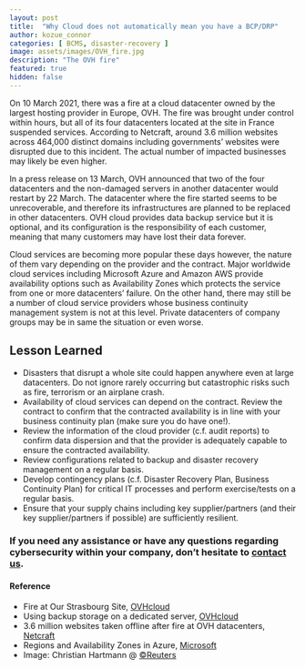 ```yaml
---
layout: post
title:  "Why Cloud does not automatically mean you have a BCP/DRP"
author: kozue_connor
categories: [ BCMS, disaster-recovery ]
image: assets/images/OVH_fire.jpg
description: "The OVH fire"
featured: true
hidden: false
---
```


On 10 March 2021, there was a fire at a cloud datacenter owned by the largest hosting provider in Europe, OVH. The fire was brought under control within hours, but all of its four datacenters located at the site in France suspended services. According to Netcraft, around 3.6 million websites across 464,000 distinct domains including governments’ websites were disrupted due to this incident. The actual number of impacted businesses may likely be even higher.

In a press release on 13 March, OVH announced that two of the four datacenters and the non-damaged servers in another datacenter would restart by 22 March. The datacenter where the fire started seems to be unrecoverable, and therefore its infrastructures are planned to be replaced in other datacenters. OVH cloud provides data backup service but it is optional, and its configuration is the responsibility of each customer, meaning that many customers may have lost their data forever.

Cloud services are becoming more popular these days however, the nature of them vary depending on the provider and the contract. Major worldwide cloud services including Microsoft Azure and Amazon AWS provide availability options such as Availability Zones which protects the service from one or more datacenters’ failure. On the other hand, there may still be a number of cloud service providers whose business continuity management system is not at this level. Private datacenters of company groups may be in same the situation or even worse.

## Lesson Learned
*	Disasters that disrupt a whole site could happen anywhere even at large datacenters. Do not ignore rarely occurring but catastrophic risks such as fire, terrorism or an airplane crash.
*	Availability of cloud services can depend on the contract. Review the contract to confirm that the contracted availability is in line with your business continuity plan (make sure you do have one!).
*	Review the information of the cloud provider (c.f. audit reports) to confirm data dispersion and that the provider is adequately capable to ensure the contracted availability.
*	Review configurations related to backup and disaster recovery management on a regular basis.
*	Develop contingency plans (c.f. Disaster Recovery Plan, Business Continuity Plan) for critical IT processes and perform exercise/tests on a regular basis.
*	Ensure that your supply chains including key supplier/partners (and their key supplier/partners if possible) are sufficiently resilient.

### If you need any assistance or have any questions regarding cybersecurity within your company, don’t hesitate to [contact us](https://www.ordina.be/diensten/security-and-privacy/).

<div style="font-size:0.90rem;">
<h4> Reference </h4>
<ul>
<li> Fire at Our Strasbourg Site, <a href="https://www.ovh.ie/news/press/cpl1786.fire-our-strasbourg-site">OVHcloud</a></li>
<li> Using backup storage on a dedicated server, <a href="https://docs.ovh.com/gb/en/dedicated/services-backup-storage/#requirements">OVHcloud</a> </li>
<li> 3.6 million websites taken offline after fire at OVH datacenters, <a href="https://news.netcraft.com/archives/2021/03/10/ovh-fire.html">Netcraft</a> </li>
<li> Regions and Availability Zones in Azure, <a href="https://docs.microsoft.com/en-us/azure/availability-zones/az-overview">Microsoft</a>  </li>
<li> Image: Christian Hartmann @ <a href="https://www.reuters.com/">&#169;Reuters</a> </li>
</ul>
</div>